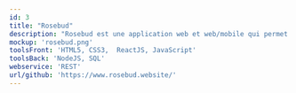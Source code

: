 ```yaml
---
id: 3
title: "Rosebud"
description: "Rosebud est une application web et web/mobile qui permet de mieux connaitre les spectateur-rice-s d'aujourd'hui, en leurs permettant d'évoquer des souvenirs et des émotions de cinéma et de séries, autant que de partager des images qui les ont marqué-e-s."
mockup: 'rosebud.png'
toolsFront: 'HTML5, CSS3,  ReactJS, JavaScript'
toolsBack: 'NodeJS, SQL'
webservice: 'REST'
url/github: 'https://www.rosebud.website/'
---
```

